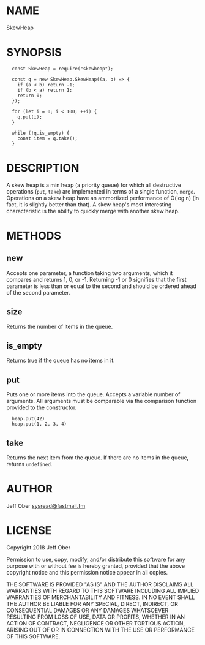 # NAME

SkewHeap

# SYNOPSIS

```
  const SkewHeap = require("skewheap");

  const q = new SkewHeap.SkewHeap((a, b) => {
    if (a < b) return -1;
    if (b < a) return 1;
    return 0;
  });

  for (let i = 0; i < 100; ++i) {
    q.put(i);
  }

  while (!q.is_empty) {
    const item = q.take();
  }
```

# DESCRIPTION

A skew heap is a min heap (a priority queue) for which all destructive
operations (`put`, `take`) are implemented in terms of a single function,
`merge`.  Operations on a skew heap have an ammortized performance of O(log n)
(in fact, it is slightly better than that). A skew heap's most interesting
characteristic is the ability to quickly merge with another skew heap.

# METHODS

## new

Accepts one parameter, a function taking two arguments, which it compares and
returns 1, 0, or -1. Returning -1 or 0 signifies that the first parameter is
less than or equal to the second and should be ordered ahead of the second
parameter.

## size

Returns the number of items in the queue.

## is_empty

Returns true if the queue has no items in it.

## put

Puts one or more items into the queue. Accepts a variable number of arguments.
All arguments must be comparable via the comparison function provided to the
constructor.

```
  heap.put(42)
  heap.put(1, 2, 3, 4)
```

## take

Returns the next item from the queue. If there are no items in the queue,
returns `undefined`.

# AUTHOR

Jeff Ober <sysread@fastmail.fm>

# LICENSE

Copyright 2018 Jeff Ober

Permission to use, copy, modify, and/or distribute this software for any purpose with or without fee is hereby granted, provided that the above copyright notice and this permission notice appear in all copies.

THE SOFTWARE IS PROVIDED "AS IS" AND THE AUTHOR DISCLAIMS ALL WARRANTIES WITH REGARD TO THIS SOFTWARE INCLUDING ALL IMPLIED WARRANTIES OF MERCHANTABILITY AND FITNESS. IN NO EVENT SHALL THE AUTHOR BE LIABLE FOR ANY SPECIAL, DIRECT, INDIRECT, OR CONSEQUENTIAL DAMAGES OR ANY DAMAGES WHATSOEVER RESULTING FROM LOSS OF USE, DATA OR PROFITS, WHETHER IN AN ACTION OF CONTRACT, NEGLIGENCE OR OTHER TORTIOUS ACTION, ARISING OUT OF OR IN CONNECTION WITH THE USE OR PERFORMANCE OF THIS SOFTWARE.
